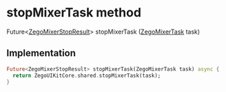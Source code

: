 


# stopMixerTask method








Future&lt;[ZegoMixerStopResult](../../zego_uikit_prebuilt_live_audio_room/ZegoMixerStopResult-class.md)> stopMixerTask
([ZegoMixerTask](../../zego_uikit_prebuilt_live_audio_room/ZegoMixerTask-class.md) task)








## Implementation

```dart
Future<ZegoMixerStopResult> stopMixerTask(ZegoMixerTask task) async {
  return ZegoUIKitCore.shared.stopMixerTask(task);
}
```







